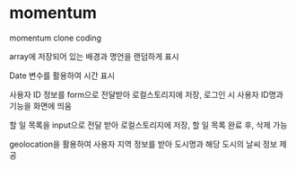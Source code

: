 # momentum
momentum clone coding

<!-- ./js/backgrond.js + ./js/quotes.js -->
array에 저장되어 있는 배경과 명언을 랜덤하게 표시

<!-- ./js/clock.js -->
Date 변수를 활용하여 시간 표시

<!-- ./js/greetings.js -->
사용자 ID 정보를 form으로 전달받아 로컬스토리지에 저장, 로그인 시 사용자 ID명과 기능을 화면에 띄움

<!-- ./js/todo.js -->
할 일 목록을 input으로 전달 받아 로컬스토리지에 저장, 할 일 목록 완료 후, 삭제 가능

<!-- ./js/weather.js -->
geolocation을 활용하여 사용자 지역 정보를 받아 도시명과 해당 도시의 날씨 정보 제공